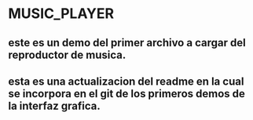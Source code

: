 # MUSIC_PLAYER
## este es un demo del primer archivo a cargar del reproductor de musica.
## esta es una actualizacion del readme en la cual se incorpora en el git de los primeros demos de la interfaz grafica.